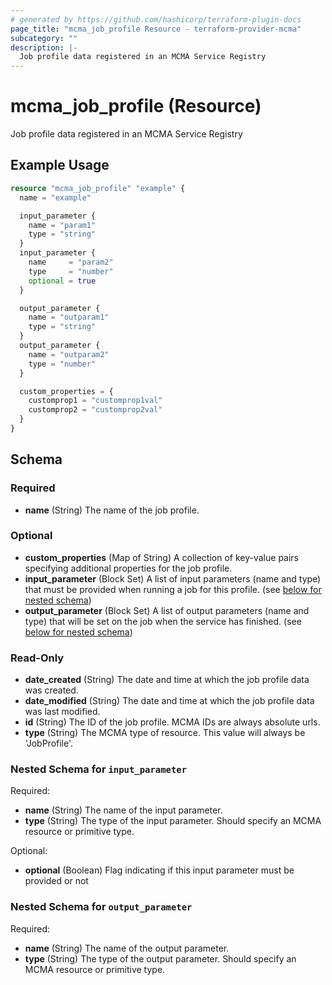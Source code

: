 ```yaml
---
# generated by https://github.com/hashicorp/terraform-plugin-docs
page_title: "mcma_job_profile Resource - terraform-provider-mcma"
subcategory: ""
description: |-
  Job profile data registered in an MCMA Service Registry
---
```


# mcma_job_profile (Resource)

Job profile data registered in an MCMA Service Registry

## Example Usage

```terraform
resource "mcma_job_profile" "example" {
  name = "example"

  input_parameter {
    name = "param1"
    type = "string"
  }
  input_parameter {
    name     = "param2"
    type     = "number"
    optional = true
  }

  output_parameter {
    name = "outparam1"
    type = "string"
  }
  output_parameter {
    name = "outparam2"
    type = "number"
  }

  custom_properties = {
    customprop1 = "customprop1val"
    customprop2 = "customprop2val"
  }
}
```

<!-- schema generated by tfplugindocs -->
## Schema

### Required

- **name** (String) The name of the job profile.

### Optional

- **custom_properties** (Map of String) A collection of key-value pairs specifying additional properties for the job profile.
- **input_parameter** (Block Set) A list of input parameters (name and type) that must be provided when running a job for this profile. (see [below for nested schema](#nestedblock--input_parameter))
- **output_parameter** (Block Set) A list of output parameters (name and type) that will be set on the job when the service has finished. (see [below for nested schema](#nestedblock--output_parameter))

### Read-Only

- **date_created** (String) The date and time at which the job profile data was created.
- **date_modified** (String) The date and time at which the job profile data was last modified.
- **id** (String) The ID of the job profile. MCMA IDs are always absolute urls.
- **type** (String) The MCMA type of resource. This value will always be 'JobProfile'.

<a id="nestedblock--input_parameter"></a>
### Nested Schema for `input_parameter`

Required:

- **name** (String) The name of the input parameter.
- **type** (String) The type of the input parameter. Should specify an MCMA resource or primitive type.

Optional:

- **optional** (Boolean) Flag indicating if this input parameter must be provided or not


<a id="nestedblock--output_parameter"></a>
### Nested Schema for `output_parameter`

Required:

- **name** (String) The name of the output parameter.
- **type** (String) The type of the output parameter. Should specify an MCMA resource or primitive type.


